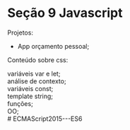 # Seção 9 Javascript

Projetos:<br/>

- App orçamento pessoal;<br/>

Conteúdo sobre css:<br/>

variáveis var e let; <br/>
análise de contexto; <br/>
variáveis const; <br/>
template string; <br/>
funções; <br/>
OO; <br/>#   E C M A S c r i p t 2 0 1 5 - - - E S 6  
 